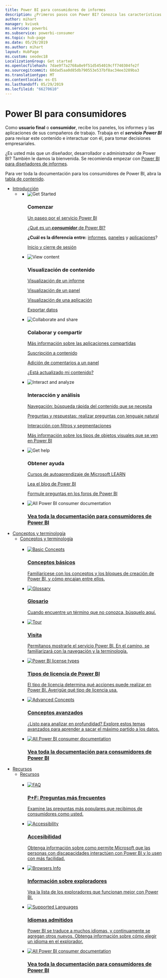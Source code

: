 ```yaml
---
title: Power BI para consumidores de informes
description: ¿Primeros pasos con Power BI? Conozca las características y funcionalidades de Power BI y vea lo que puede hacer con ellas como consumidor o usuario final de Power BI.
author: mihart
manager: kvivek
ms.service: powerbi
ms.subservice: powerbi-consumer
ms.topic: hub-page
ms.date: 05/29/2019
ms.author: mihart
layout: HubPage
ms.custom: seodec18
LocalizationGroup: Get started
ms.openlocfilehash: 7dae9f7a2768a8e9f51d5454019cff740304fe2f
ms.sourcegitcommit: 60dad5aa0d85db790553e537bf8ac34ee3289ba3
ms.translationtype: MT
ms.contentlocale: es-ES
ms.lasthandoff: 05/29/2019
ms.locfileid: "66270610"
---
```

<div id="main" class="v2">
      <div class="container">
            <h1 class="">Power BI para consumidores</h1>
            <p>Como <b>usuario final</b> o <b>consumidor</b>, recibe los paneles, los informes y las aplicaciones de sus compañeros de trabajo. Trabaja en el <b><i>servicio Power BI</i></b> para revisar este contenido e interactuar con él, para tomar decisiones empresariales.</p>
            <p>¿Es usted más que un diseñador, desarrollador o administrador de Power BI? También le damos la bienvenida. Se recomienda empezar con <a href="../power-bi-creator-landing.md">Power BI para diseñadores de informes</a>.</p>
            <p>Para ver toda la documentación para los consumidores de Power BI, abra la <a href="end-user-consumer.md">tabla de contenido</a>.</p>
            <ul class="pivots">
            <li>
                <a href="#get-started" data-linktype="self-bookmark">Introducción</a>
                <ul id="get-started" class="cardsF">
                    <li>
                        <a data-default="true" href="#getstarted" data-linktype="self-bookmark"></a>
                        <ul id="getstarted" class="cardsF">
                            <li>
                                <div class="cardSize">
                                    <div class="cardPadding">
                                        <div class="card">
                                            <div class="cardImageOuter">
                                                <div class="cardImage">
                                                    <img alt="Get Started" src="media/end-user-consumer/get-started.svg" data-linktype="relative-path">
                                                </div>
                                            </div>
                                            <div class="cardText">
                                                <h3>Comenzar</h3>
                                                <p><a href="/power-bi/service-get-started" data-linktype="absolute-path">Un paseo por el servicio Power BI</a></p>
                                                <p><a href="/power-bi/consumer/end-user-consumer" data-linktype="absolute-path">¿Qué es un <b><i>consumidor</i></b> de Power BI?</a></p>
                                                <p><b>¿Cuál es la diferencia entre:</b> <a href="/power-bi/consumer/end-user-reports" data-linktype="absolute-path">informes</a>, <a href="/power-bi/consumer/end-user-dashboards" data-linktype="absolute-path">paneles</a> y <a href="/power-bi/consumer/end-user-apps" data-linktype="absolute-path">aplicaciones</a>?</p>
                                                <p><a href="/power-bi/consumer/end-user-sign-in" data-linktype="absolute-path">Inicio y cierre de sesión</a></p>
                                            </div>
                                        </div>
                                    </div>
                                </div>
                            </li>
                            <li>
                                <div class="cardSize">
                                    <div class="cardPadding">
                                        <div class="card">
                                            <div class="cardImageOuter">
                                                <div class="cardImage">
                                                    <img alt="View content" src="media/end-user-consumer/view-content.svg" data-linktype="relative-path">
                                                </div>
                                            </div>
                                            <div class="cardText">
                                                <h3>Visualización de contenido</h3>
                                                <p><a href="/power-bi/consumer/end-user-report-open" data-linktype="absolute-path">Visualización de un informe</a></p>
                                                <p><a href="/power-bi/consumer/end-user-dashboard-open" data-linktype="absolute-path">Visualización de un panel</a></p>
                                                <p><a href="/power-bi/consumer/end-user-app-view" data-linktype="absolute-path">Visualización de una aplicación</a></p>
                                                <p><a href="/power-bi/consumer/end-user-export" data-linktype="absolute-path">Exportar datos</a>
                                            </div>
                                        </div>
                                    </div>
                                </div>
                            </li>
                            <li>
                                <div class="cardSize">
                                    <div class="cardPadding">
                                        <div class="card">
                                            <div class="cardImageOuter">
                                                <div class="cardImage">
                                                    <img alt="Collaborate and share" src="media/end-user-consumer/collaborate-share.svg" data-linktype="relative-path">
                                                </div>
                                            </div>
                                            <div class="cardText">
                                                <h3>Colaborar y compartir</h3>
                                                <p><a href="/power-bi/consumer/end-user-apps" data-linktype="absolute-path">Más información sobre las aplicaciones compartidas</a></p>
                                                <p><a href="/power-bi/consumer/end-user-subscribe" data-linktype="absolute-path">Suscripción a contenido</a></p>
                                                <p><a href="/power-bi/consumer/end-user-comment" data-linktype="absolute-path">Adición de comentarios a un panel</a></p>
                                                <p><a href="/power-bi/consumer/end-user-fresh" data-linktype="absolute-path">¿Está actualizado mi contenido?</a></p>
                                            </div>
                                        </div>
                                    </div>
                                </div>
                            </li>
                            <li>
                                <div class="cardSize">
                                    <div class="cardPadding">
                                        <div class="card">
                                            <div class="cardImageOuter">
                                                <div class="cardImage">
                                                    <img alt="Interact and analyze" src="media/end-user-consumer/interact-analyze.svg" data-linktype="relative-path">
                                                </div>
                                            </div>
                                            <div class="cardText">
                                                <h3>Interacción y análisis</h3>
                                                <p><a href="/power-bi/consumer/end-user-experience" data-linktype="absolute-path">Navegación: búsqueda rápida del contenido que se necesita</a></p>
                                                <p><a href="/power-bi/consumer/end-user-q-and-a" data-linktype="absolute-path">Preguntas y respuestas: realizar preguntas con lenguaje natural</a></p>
                                                <p><a href="/power-bi/consumer/end-user-report-filter" data-linktype="absolute-path">Interacción con filtros y segmentaciones</a></p>
                                                <p><a href="/power-bi/consumer/end-user-visual-type" data-linktype="absolute-path">Más información sobre los tipos de objetos visuales que se ven en Power BI</a></p>
                                            </div>
                                        </div>
                                    </div>
                                </div>
                            </li>
                            <li>
                                <div class="cardSize">
                                    <div class="cardPadding">
                                        <div class="card">
                                            <div class="cardImageOuter">
                                                <div class="cardImage">
                                                    <img alt="Get help" src="media/end-user-consumer/get-help.svg" data-linktype="relative-path">
                                                </div>
                                            </div>
                                            <div class="cardText">
                                                <h3>Obtener ayuda</h3>
                                            <p><a href="https://docs.microsoft.com/en-us/learn/paths/consume-data-with-power-bi/" data-linktype="absolute-path">Cursos de autoaprendizaje de Microsoft LEARN</a></p>
                                                <p><a href="https://powerbi.microsoft.com/blog/" data-linktype="absolute-path">Lea el blog de Power BI</a></p>
                                                <p><a href="http://community.powerbi.com/" data-linktype="absolute-path">Formule preguntas en los foros de Power BI</a></p>
                                            </div>
                                        </div>
                                    </div>
                                </div>
                            </li>
                            <li>
                                <div class="cardSize">
                                    <div class="cardPadding">
                                        <div class="card">
                                            <div class="cardImageOuter">
                                                <div class="cardImage">
                                                    <img alt="All Power BI consumer documentation" src="media/end-user-consumer/see-all.svg" data-linktype="relative-path">
                                                </div>
                                            </div>
                                            <div class="cardText">
                                                <a href="end-user-consumer.md" data-linktype="absolute-path">
                                                <h3>Vea toda la documentación para consumidores de Power BI</h3></a>
                                            </div>
                                        </div>
                                    </div>
                                </div>
                            </li>
                        </ul>
                    </li>
                </ul>
            </li>
            <li>
                <a href="#concepts-terminology" data-linktype="self-bookmark">Conceptos y terminología</a>
                <ul id="concepts-terminology">
                    <li>
                        <a href="#conceptsterminology" data-linktype="self-bookmark"> Conceptos y terminología</a>
                        <ul id="conceptsterminology" class="cardsC">
                            <br>
                            <li>
                                <a href="/power-bi/consumer/End-user-basic-concepts" data-linktype="absolute-path">
                                    <div class="cardSize">
                                        <div class="cardPadding">
                                            <div class="card">
                                                <div class="cardImageOuter">
                                                    <div class="cardImage bgdAccent1">
                                                        <img src="media/end-user-consumer/basic-concepts.svg" alt="Basic Concepts" data-linktype="relative-path">
                                                    </div>
                                                </div>
                                                <div class="cardText">
                                                    <h3>Conceptos básicos</h3>
                                                    <p>Familiarícese con los conceptos y los bloques de creación de Power BI, y cómo encajan entre ellos.</p>
                                                </div>
                                            </div>
                                        </div>
                                    </div>
                                </a>
                            </li>
                            <li>
                                <a href="/power-bi/consumer/End-user-glossary" data-linktype="absolute-path">
                                    <div class="cardSize">
                                        <div class="cardPadding">
                                            <div class="card">
                                                <div class="cardImageOuter">
                                                    <div class="cardImage bgdAccent1">
                                                        <img src="media/end-user-consumer/glossary.svg" alt="Glossary" data-linktype="relative-path">
                                                    </div>
                                                </div>
                                                <div class="cardText">
                                                    <h3>Glosario</h3>
                                                    <p>Cuando encuentre un término que no conozca, búsquelo aquí.</p>
                                                </div>
                                            </div>
                                        </div>
                                    </div>
                                </a>
                            </li>
                            <li>
                                <a href="/power-bi/consumer/end-user-experience" data-linktype="absolute-path">
                                    <div class="cardSize">
                                        <div class="cardPadding">
                                            <div class="card">
                                                <div class="cardImageOuter">
                                                    <div class="cardImage bgdAccent1">
                                                        <img src="media/end-user-consumer/tour.svg" alt="Tour" data-linktype="relative-path">
                                                    </div>
                                                </div>
                                                <div class="cardText">
                                                    <h3>Visita</h3>
                                                    <p>Permítanos mostrarle el servicio Power BI. En el camino, se familiarizará con la navegación y la terminología.</p>
                                                </div>
                                            </div>
                                        </div>
                                    </div>
                                </a>
                            </li>
                            <li>
                                <a href="/power-bi/service-admin-licensing-organization" data-linktype="absolute-path">
                                    <div class="cardSize">
                                        <div class="cardPadding">
                                            <div class="card">
                                                <div class="cardImageOuter">
                                                    <div class="cardImage bgdAccent1">
                                                        <img src="media/end-user-consumer/power-bi-license-types.svg" alt="Power BI license types" data-linktype="relative-path">
                                                    </div>
                                                </div>
                                                <div class="cardText">
                                                    <h3>Tipos de licencia de Power BI</h3>
                                                    <p>El tipo de licencia determina qué acciones puede realizar en Power BI. Averigüe qué tipo de licencia usa.</p>
                                                </div>
                                            </div>
                                        </div>
                                    </div>
                                </a>
                            </li>
                            <li>
                                <a href="/power-bi/consumer/end-user-featured" data-linktype="absolute-path">
                                    <div class="cardSize">
                                        <div class="cardPadding">
                                            <div class="card">
                                                <div class="cardImageOuter">
                                                    <div class="cardImage bgdAccent1">
                                                        <img src="media/end-user-consumer/advanced-concepts.svg" alt="Advanced Concepts" data-linktype="relative-path">
                                                    </div>
                                                </div>
                                                <div class="cardText">
                                                    <h3>Conceptos avanzados</h3>
                                                    <p>¿Listo para analizar en profundidad? Explore estos temas avanzados para aprender a sacar el máximo partido a los datos. </p>
                                                </div>
                                            </div>
                                        </div>
                                    </div>
                                </a>
                            </li>
                            <li>
                                <a href="end-user-consumer.md" data-linktype="absolute-path">
                                    <div class="cardSize">
                                        <div class="cardPadding">
                                            <div class="card">
                                                <div class="cardImageOuter">
                                                    <div class="cardImage bgdAccent1">
                                                        <img src="media/end-user-consumer/See_All_400x140.svg" alt="All Power BI consumer documentation" data-linktype="relative-path">
                                                    </div>
                                                </div>
                                                <div class="cardText">
                                                    <h3>Vea toda la documentación para consumidores de Power BI</h3>
                                                </div>
                                            </div>
                                        </div>
                                    </div>
                                </a>
                            </li>
                        </ul>
                    </li>
                </ul>
            </li>
            <li>
                <a href="#resources" data-linktype="self-bookmark">Recursos</a>
                <ul id="resources">
                    <li>
                        <a href="#resources" data-linktype="self-bookmark">Recursos</a>
                        <ul id="resources" class="cardsC">
                            <br>
                            <li>
                                <a href="/power-bi/consumer/end-user-faq" data-linktype="absolute-path">
                                    <div class="cardSize">
                                        <div class="cardPadding">
                                            <div class="card">
                                                <div class="cardImageOuter">
                                                    <div class="cardImage bgdAccent1">
                                                        <img src="media/end-user-consumer/faq.svg" alt="FAQ" data-linktype="relative-path">
                                                    </div>
                                                </div>
                                                <div class="cardText">
                                                    <h3>P+F: Preguntas más frecuentes</h3>
                                                    <p>Examine las preguntas más populares que recibimos de consumidores como usted.</p>
                                                </div>
                                            </div>
                                        </div>
                                    </div>
                                </a>
                            </li>
                            <li>
                                <a href="/power-bi/desktop-accessibility" data-linktype="absolute-path">
                                    <div class="cardSize">
                                        <div class="cardPadding">
                                            <div class="card">
                                                <div class="cardImageOuter">
                                                    <div class="cardImage bgdAccent1">
                                                        <img src="media/end-user-consumer/accessibility.svg" alt="Accessibility" data-linktype="relative-path">
                                                    </div>
                                                </div>
                                                <div class="cardText">
                                                    <h3>Accesibilidad</h3>
                                                    <p>Obtenga información sobre como permite Microsoft que las personas con discapacidades interactúen con Power BI y lo usen con más facilidad. </p>
                                                </div>
                                            </div>
                                        </div>
                                    </div>
                                </a>
                            </li>                            
                            <li>
                                <a href="/power-bi/consumer/end-user-browsers" data-linktype="absolute-path">
                                    <div class="cardSize">
                                        <div class="cardPadding">
                                            <div class="card">
                                                <div class="cardImageOuter">
                                                    <div class="cardImage bgdAccent1">
                                                        <img src="media/end-user-consumer/browser-info.svg" alt="Browsers Info" data-linktype="relative-path">
                                                    </div>
                                                </div>
                                                <div class="cardText">
                                                    <h3>Información sobre exploradores</h3>
                                                    <p>Vea la lista de los exploradores que funcionan mejor con Power BI. </p>
                                                </div>
                                            </div>
                                        </div>
                                    </div>
                                </a>
                            </li>
                            <li>
                                <a href="/power-bi/supported-languages-countries-regions" data-linktype="absolute-path">
                                    <div class="cardSize">
                                        <div class="cardPadding">
                                            <div class="card">
                                                <div class="cardImageOuter">
                                                    <div class="cardImage bgdAccent1">
                                                        <img src="media/end-user-consumer/supported-languages.svg" alt="Supported Languages" data-linktype="relative-path">
                                                    </div>
                                                </div>
                                                <div class="cardText">
                                                    <h3>Idiomas admitidos</h3>
                                                    <p>Power BI se traduce a muchos idiomas, y continuamente se agregan otros nuevos. Obtenga información sobre cómo elegir un idioma en el explorador. </p>
                                                </div>
                                            </div>
                                        </div>
                                    </div>
                                </a>
                            </li>
                            <li>
                                <a href="end-user-consumer.md" data-linktype="absolute-path">
                                    <div class="cardSize">
                                        <div class="cardPadding">
                                            <div class="card">
                                                <div class="cardImageOuter">
                                                    <div class="cardImage bgdAccent1">
                                                        <img src="media/end-user-consumer/See_All_400x140.svg" alt="All Power BI consumer documentation" data-linktype="relative-path">
                                                    </div>
                                                </div>
                                                <div class="cardText">
                                                    <h3>Vea toda la documentación para consumidores de Power BI</h3>
                                                </div>
                                            </div>
                                        </div>
                                    </div>
                                </a>
                            </li>
                        </ul>
                    </li>
                </ul>
            </li>
            </ul> 
      </div>
</div>
